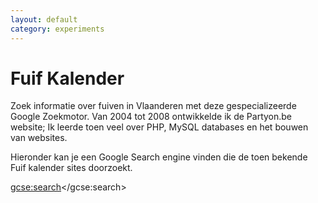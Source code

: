 ```yaml
---
layout: default
category: experiments
---
```


# Fuif Kalender

Zoek informatie over fuiven in Vlaanderen met deze gespecializeerde Google Zoekmotor.
Van 2004 tot 2008 ontwikkelde ik de Partyon.be website; Ik leerde toen veel over PHP, MySQL databases en het bouwen van websites.

Hieronder kan je een Google Search engine vinden die de toen bekende Fuif kalender sites doorzoekt.

<script>
  (function() {
    var cx = '018102371448396415528:5fiyks0lpb4';
    var gcse = document.createElement('script');
    gcse.type = 'text/javascript';
    gcse.async = true;
    gcse.src = (document.location.protocol == 'https:' ? 'https:' : 'http:') +
        '//www.google.com/cse/cse.js?cx=' + cx;
    var s = document.getElementsByTagName('script')[0];
    s.parentNode.insertBefore(gcse, s);
  })();
</script>
<gcse:search></gcse:search>
